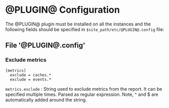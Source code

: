 
@PLUGIN@ Configuration
=========================

The @PLUGIN@ plugin must be installed on all the instances and the following fields
should be specified in `$site_path/etc/@PLUGIN@.config` file:

File '@PLUGIN@.config'
--------------------

### Exclude metrics

```
[metrics]
  exclude = caches.*
  exclude = events.*
```

```metrics.exclude```
:   String used to exclude metrics from the report. It can be specified multiple times.
    Parsed as regular expression. Note, ^ and $ are automatically added around the string.

